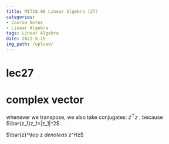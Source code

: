 ```yaml
---
title: MIT18.06 Linear Algebra (27)
categories:
- Course Notes
- Linear Algebra
tags: Linear Algebra
date: 2022-5-15
img_path: /upload/
---
```


# lec27

# complex vector

whenever we transpose, we also take conjugates: $\bar{z}^\top z$ , because $\bar{z_1}z_1=|z_1|^2$ .

$\bar{z}^\top z $denote as$ z^Hz$